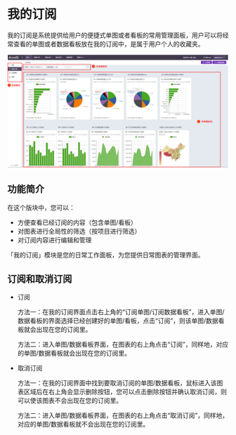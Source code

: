 # 我的订阅

我的订阅是系统提供给用户的便捷式单图或者看板的常用管理面板，用户可以将经常查看的单图或者数据看板放在我的订阅中，是属于用户个人的收藏夹。

![](/assets/gl/2.png)

## 功能简介

在这个版块中，您可以：

* 方便查看已经订阅的内容（包含单图/看板）
* 对图表进行全局性的筛选（按项目进行筛选）
* 对订阅内容进行编辑和管理

「我的订阅」模块是您的日常工作面板，为您提供日常图表的管理界面。

## 订阅和取消订阅

* 订阅

    方法一：在我的订阅界面点击右上角的“订阅单图/订阅数据看板”，进入单图/数据看板的界面选择已经创建好的单图/看板，点击“订阅”，则该单图/数据看板就会出现在您的订阅里。

    方法二：进入单图/数据看板界面，在图表的右上角点击“订阅”，同样地，对应的单图/数据看板就会出现在您的订阅里。

* 取消订阅

    方法一：在我的订阅界面中找到要取消订阅的单图/数据看板，鼠标进入该图表区域后在右上角会显示删除按钮，您可以点击删除按钮并确认取消订阅，则可以使该图表不会出现在您的订阅里。

    方法二：进入单图/数据看板界面，在图表的右上角点击“取消订阅”，同样地，对应的单图/数据看板就不会出现在您的订阅里。



